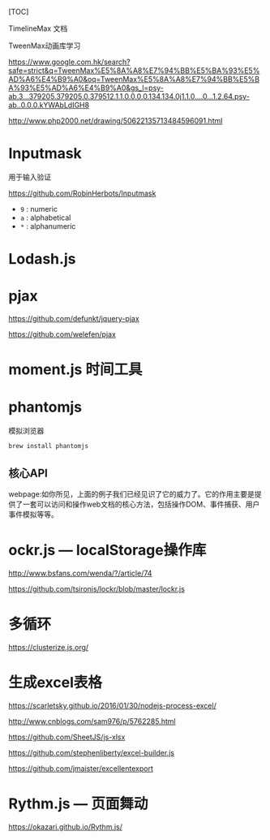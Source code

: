 [TOC]





TimelineMax 文档



TweenMax动画库学习

https://www.google.com.hk/search?safe=strict&q=TweenMax%E5%8A%A8%E7%94%BB%E5%BA%93%E5%AD%A6%E4%B9%A0&oq=TweenMax%E5%8A%A8%E7%94%BB%E5%BA%93%E5%AD%A6%E4%B9%A0&gs_l=psy-ab.3...379205.379205.0.379512.1.1.0.0.0.0.134.134.0j1.1.0....0...1.2.64.psy-ab..0.0.0.kYWAbLdIGH8



http://www.php2000.net/drawing/50622135713484596091.html

# Inputmask

用于输入验证

https://github.com/RobinHerbots/Inputmask

- `9` : numeric
- `a` : alphabetical
- `*` : alphanumeric




# Lodash.js





# pjax

https://github.com/defunkt/jquery-pjax

https://github.com/welefen/pjax





# moment.js  时间工具





# phantomjs

模拟浏览器

`brew install phantomjs`

## 核心API

webpage:如你所见，上面的例子我们已经见识了它的威力了。它的作用主要是提供了一套可以访问和操作web文档的核心方法，包括操作DOM、事件捕获、用户事件模拟等等。





# ockr.js  — localStorage操作库

http://www.bsfans.com/wenda/?/article/74

https://github.com/tsironis/lockr/blob/master/lockr.js



# 多循环

https://clusterize.js.org/



# 生成excel表格

https://scarletsky.github.io/2016/01/30/nodejs-process-excel/

http://www.cnblogs.com/sam976/p/5762285.html

https://github.com/SheetJS/js-xlsx

https://github.com/stephenliberty/excel-builder.js





https://github.com/jmaister/excellentexport



# Rythm.js — 页面舞动

https://okazari.github.io/Rythm.js/